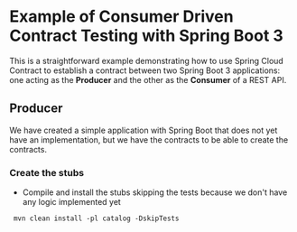 # Example of Consumer Driven Contract Testing with Spring Boot 3

This is a straightforward example demonstrating how to use Spring Cloud Contract to establish a contract between two Spring Boot 3 applications: one acting as the **Producer** and the other as the **Consumer** of a REST API.

## Producer

We have created a simple application with Spring Boot that does not yet have an implementation, but we have the contracts to be able to create the contracts.

### Create the stubs

- Compile and install the stubs skipping the tests because we don't have any logic implemented yet
``` shell
 mvn clean install -pl catalog -DskipTests
```